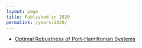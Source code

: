 ```yaml
---
layout: page
title: Published in 2020
permalink: /years/2020/
---
```


- [Optimal Robustness of Port-Hamiltonian Systems](../../optimal-robustness-of-port-hamiltonian-systems)

